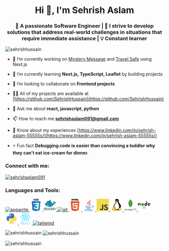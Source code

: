 <h1 align="center">Hi 👋, I'm Sehrish Aslam</h1>
<h3 align="center">🔧 A passionate Software Engineer | 🚀 I strive to develop solutions that address real-world challenges in situations that require immediate assistance | 💡 Constant learner</h3>

<p align="left"> <img src="https://komarev.com/ghpvc/?username=sehrishhussain&label=Profile%20views&color=0e75b6&style=flat" alt="sehrishhussain" /> </p>

- 🔭 I’m currently working on [Mystery Message](https://github.com/SehrishHussain/misterymessage/tree/master) and [Travel Safe](https://github.com/SehrishHussain/hunza-traveltrack) using Next.js

- 🌱 I’m currently learning **Next.js, TypeScript, Leaflet** by building projects

- 👯 I’m looking to collaborate on **Frontend projects**

- 👨‍💻 All of my projects are available at [https://github.com/SehrishHussain](https://github.com/SehrishHussain)

- 💬 Ask me about **react, javascript, python**

- 📫 How to reach me **sehrishaslam091@gmail.com**

- 📄 Know about my experiences [https://www.linkedin.com/in/sehrish-aslam-55555s/](https://www.linkedin.com/in/sehrish-aslam-55555s/)

- ⚡ Fun fact **Debugging code is easier than convincing a toddler why they can't eat ice-cream for dinner.**

<h3 align="left">Connect with me:</h3>
<p align="left">
<a href="https://www.hackerrank.com/sehrishaslam091" target="blank"><img align="center" src="https://raw.githubusercontent.com/rahuldkjain/github-profile-readme-generator/master/src/images/icons/Social/hackerrank.svg" alt="sehrishaslam091" height="30" width="40" /></a>
</p>

<h3 align="left">Languages and Tools:</h3>
<p align="left"> <a href="https://appwrite.io" target="_blank" rel="noreferrer"> <img src="https://www.vectorlogo.zone/logos/appwriteio/appwriteio-icon.svg" alt="appwrite" width="40" height="40"/> </a> <a href="https://www.w3schools.com/css/" target="_blank" rel="noreferrer"> <img src="https://raw.githubusercontent.com/devicons/devicon/master/icons/css3/css3-original-wordmark.svg" alt="css3" width="40" height="40"/> </a> <a href="https://www.docker.com/" target="_blank" rel="noreferrer"> <img src="https://raw.githubusercontent.com/devicons/devicon/master/icons/docker/docker-original-wordmark.svg" alt="docker" width="40" height="40"/> </a> <a href="https://git-scm.com/" target="_blank" rel="noreferrer"> <img src="https://www.vectorlogo.zone/logos/git-scm/git-scm-icon.svg" alt="git" width="40" height="40"/> </a> <a href="https://www.w3.org/html/" target="_blank" rel="noreferrer"> <img src="https://raw.githubusercontent.com/devicons/devicon/master/icons/html5/html5-original-wordmark.svg" alt="html5" width="40" height="40"/> </a> <a href="https://www.java.com" target="_blank" rel="noreferrer"> <img src="https://raw.githubusercontent.com/devicons/devicon/master/icons/java/java-original.svg" alt="java" width="40" height="40"/> </a> <a href="https://developer.mozilla.org/en-US/docs/Web/JavaScript" target="_blank" rel="noreferrer"> <img src="https://raw.githubusercontent.com/devicons/devicon/master/icons/javascript/javascript-original.svg" alt="javascript" width="40" height="40"/> </a>  <a href="https://www.linux.org/" target="_blank" rel="noreferrer"> <img src="https://raw.githubusercontent.com/devicons/devicon/master/icons/linux/linux-original.svg" alt="linux" width="40" height="40"/> </a>  <a href="https://www.mongodb.com/" target="_blank" rel="noreferrer"> <img src="https://raw.githubusercontent.com/devicons/devicon/master/icons/mongodb/mongodb-original-wordmark.svg" alt="mongodb" width="40" height="40"/> </a> <a href="https://nodejs.org" target="_blank" rel="noreferrer"> <img src="https://raw.githubusercontent.com/devicons/devicon/master/icons/nodejs/nodejs-original-wordmark.svg" alt="nodejs" width="40" height="40"/> </a> <a href="https://www.python.org" target="_blank" rel="noreferrer"> <img src="https://raw.githubusercontent.com/devicons/devicon/master/icons/python/python-original.svg" alt="python" width="40" height="40"/> </a> <a href="https://reactjs.org/" target="_blank" rel="noreferrer"> <img src="https://raw.githubusercontent.com/devicons/devicon/master/icons/react/react-original-wordmark.svg" alt="react" width="40" height="40"/> </a> <a href="https://tailwindcss.com/" target="_blank" rel="noreferrer"> <img src="https://www.vectorlogo.zone/logos/tailwindcss/tailwindcss-icon.svg" alt="tailwind" width="40" height="40"/> </a> </p>

<p><img align="left" src="https://github-readme-stats.vercel.app/api/top-langs?username=sehrishhussain&show_icons=true&locale=en&layout=compact" alt="sehrishhussain" /></p>

<p>&nbsp;<img align="center" src="https://github-readme-stats.vercel.app/api?username=sehrishhussain&show_icons=true&locale=en" alt="sehrishhussain" /></p>

<p><img align="center" src="https://github-readme-streak-stats.herokuapp.com/?user=sehrishhussain&" alt="sehrishhussain" /></p>
